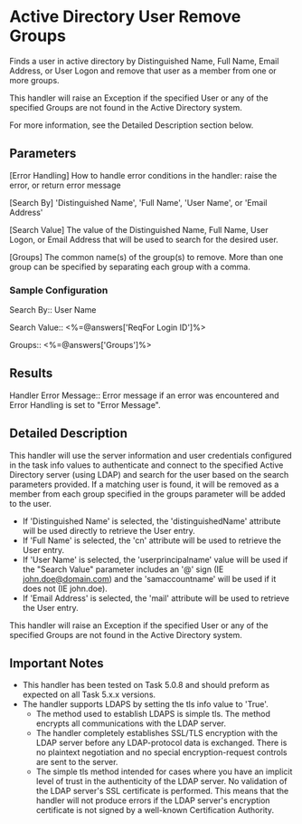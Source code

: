 # Active Directory User Remove Groups
Finds a user in active directory by Distinguished Name, Full Name,
Email Address, or User Logon and remove that user as a member from one or more
groups.

This handler will raise an Exception if the specified User or any of the
specified Groups are not found in the Active Directory system.

For more information, see the Detailed Description section below.

## Parameters
[Error Handling] 
    How to handle error conditions in the handler: raise the error, or return error message

[Search By]
    'Distinguished Name', 'Full Name', 'User Name', or 'Email Address'

[Search Value]
    The value of the Distinguished Name, Full Name, User Logon, or Email
    Address that will be used to search for the desired user.

[Groups]
    The common name(s) of the group(s) to remove.  More than one group can be
    specified by separating each group with a comma.

### Sample Configuration
Search By::                     User Name

Search Value::                  <%=@answers['ReqFor Login ID']%>

Groups::                        <%=@answers['Groups']%>

## Results
Handler Error Message::     Error message if an error was encountered and Error Handling is set to "Error Message".

## Detailed Description
This handler will use the server information and user credentials configured in
the task info values to authenticate and connect to the specified Active
Directory server (using LDAP) and search for the user based on the search
parameters provided.  If a matching user is found, it will be removed as a
member from each group specified in the groups parameter will be added to the
user.

* If 'Distinguished Name' is selected, the 'distinguishedName' attribute will be
  used directly to retrieve the User entry.
* If 'Full Name' is selected, the 'cn' attribute will be used to retrieve the
  User entry.
* If 'User Name' is selected, the 'userprincipalname' value will be used if the
  "Search Value" parameter includes an '@' sign (IE john.doe@domain.com) and the
  'samaccountname' will be used if it does not (IE john.doe).
* If 'Email Address' is selected, the 'mail' attribute will be used to retrieve
  the User entry.

This handler will raise an Exception if the specified User or any of the
specified Groups are not found in the Active Directory system.

## Important Notes
* This handler has been tested on Task 5.0.8 and should preform as expected on
all Task 5.x.x versions.
* The handler supports LDAPS by setting the tls info value to 'True'.
  * The method used to establish LDAPS is simple tls.  The method encrypts all communications with the LDAP server.
  * The handler completely establishes SSL/TLS encryption with the LDAP server before any LDAP-protocol data is exchanged. There is no plaintext negotiation and no special encryption-request controls are sent to the server.
  * The simple tls method intended for cases where you have an implicit level of trust in the authenticity of the LDAP server. No validation of the LDAP server's SSL certificate is performed. This means that the handler will not produce errors if the LDAP server's encryption certificate is not signed by a well-known Certification Authority.
